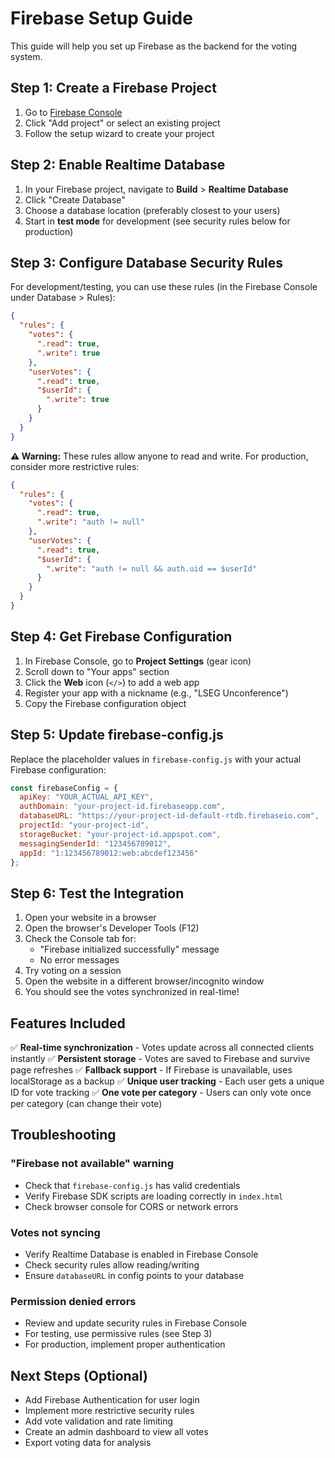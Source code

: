 # Firebase Setup Guide

This guide will help you set up Firebase as the backend for the voting system.

## Step 1: Create a Firebase Project

1. Go to [Firebase Console](https://console.firebase.google.com/)
2. Click "Add project" or select an existing project
3. Follow the setup wizard to create your project

## Step 2: Enable Realtime Database

1. In your Firebase project, navigate to **Build** > **Realtime Database**
2. Click "Create Database"
3. Choose a database location (preferably closest to your users)
4. Start in **test mode** for development (see security rules below for production)

## Step 3: Configure Database Security Rules

For development/testing, you can use these rules (in the Firebase Console under Database > Rules):

```json
{
  "rules": {
    "votes": {
      ".read": true,
      ".write": true
    },
    "userVotes": {
      ".read": true,
      "$userId": {
        ".write": true
      }
    }
  }
}
```

**⚠️ Warning:** These rules allow anyone to read and write. For production, consider more restrictive rules:

```json
{
  "rules": {
    "votes": {
      ".read": true,
      ".write": "auth != null"
    },
    "userVotes": {
      ".read": true,
      "$userId": {
        ".write": "auth != null && auth.uid == $userId"
      }
    }
  }
}
```

## Step 4: Get Firebase Configuration

1. In Firebase Console, go to **Project Settings** (gear icon)
2. Scroll down to "Your apps" section
3. Click the **Web** icon (`</>`) to add a web app
4. Register your app with a nickname (e.g., "LSEG Unconference")
5. Copy the Firebase configuration object

## Step 5: Update firebase-config.js

Replace the placeholder values in `firebase-config.js` with your actual Firebase configuration:

```javascript
const firebaseConfig = {
  apiKey: "YOUR_ACTUAL_API_KEY",
  authDomain: "your-project-id.firebaseapp.com",
  databaseURL: "https://your-project-id-default-rtdb.firebaseio.com",
  projectId: "your-project-id",
  storageBucket: "your-project-id.appspot.com",
  messagingSenderId: "123456789012",
  appId: "1:123456789012:web:abcdef123456"
};
```

## Step 6: Test the Integration

1. Open your website in a browser
2. Open the browser's Developer Tools (F12)
3. Check the Console tab for:
   - "Firebase initialized successfully" message
   - No error messages
4. Try voting on a session
5. Open the website in a different browser/incognito window
6. You should see the votes synchronized in real-time!

## Features Included

✅ **Real-time synchronization** - Votes update across all connected clients instantly
✅ **Persistent storage** - Votes are saved to Firebase and survive page refreshes
✅ **Fallback support** - If Firebase is unavailable, uses localStorage as a backup
✅ **Unique user tracking** - Each user gets a unique ID for vote tracking
✅ **One vote per category** - Users can only vote once per category (can change their vote)

## Troubleshooting

### "Firebase not available" warning
- Check that `firebase-config.js` has valid credentials
- Verify Firebase SDK scripts are loading correctly in `index.html`
- Check browser console for CORS or network errors

### Votes not syncing
- Verify Realtime Database is enabled in Firebase Console
- Check security rules allow reading/writing
- Ensure `databaseURL` in config points to your database

### Permission denied errors
- Review and update security rules in Firebase Console
- For testing, use permissive rules (see Step 3)
- For production, implement proper authentication

## Next Steps (Optional)

- Add Firebase Authentication for user login
- Implement more restrictive security rules
- Add vote validation and rate limiting
- Create an admin dashboard to view all votes
- Export voting data for analysis
